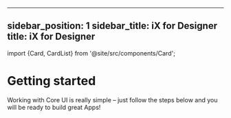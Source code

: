 <!--
SPDX-FileCopyrightText: 2022 Siemens AG

SPDX-License-Identifier: MIT
-->

---
sidebar_position: 1
sidebar_title: iX for Designer
title: iX for Designer
---

import {Card, CardList} from '@site/src/components/Card';

# Getting started

<div style={{ width: '30%', marginBottom: '2rem', color: 'var(--theme-color-contrast-text)'}}> 
Working with Core UI is really simple – just follow the steps below and you will be ready to build great Apps!
</div>

<CardList>
  <Card label="Installation" isPrimary={true} link="installation/artifactory" icon="disk" />
  <Card label="Theming & Styling" link="theming/theming-and-styling" icon="ink-pen"/>
  <Card label="Controls" link="controls/navigation/basic-navigation" icon="library" />
  <Card label="Icon Library" link="icon-library/icons" icon="heart"/>
  <Card label="UX Design" link="ux-design/overview" icon="image" />
  <Card label="Language" link="language/basics" icon="language" />
  <Card label="FAQ" link="faq" icon="question" />
</CardList>
